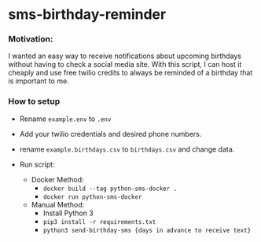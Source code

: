 # sms-birthday-reminder

### Motivation: 
I wanted an easy way to receive notifications about upcoming birthdays without having to check a social media site. With this script, I can host it cheaply and use free twilio credits to always be reminded of a birthday that is important to me. 

### How to setup

- Rename `example.env` to `.env`
- Add your twilio credentials and desired phone numbers.
- rename `example.birthdays.csv` to `birthdays.csv` and change data.

- Run script:
    - Docker Method:
        - `docker build --tag python-sms-docker .`
        - `docker run python-sms-docker`
    - Manual Method:
        - Install Python 3
        - `pip3 install -r requirements.txt`
        - `python3 send-birthday-sms {days in advance to receive text}`